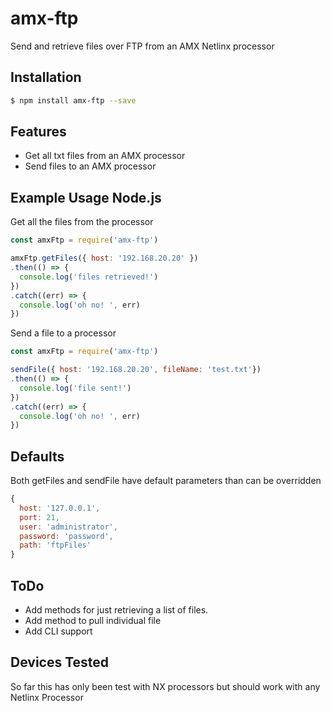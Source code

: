 # amx-ftp
Send and retrieve files over FTP from an AMX Netlinx processor

## Installation

```bash
$ npm install amx-ftp --save
```

## Features

  * Get all txt files from an AMX processor
  * Send files to an AMX processor

## Example Usage Node.js

Get all the files from the processor
```js
const amxFtp = require('amx-ftp')

amxFtp.getFiles({ host: '192.168.20.20' })
.then(() => {
  console.log('files retrieved!')
})
.catch((err) => {
  console.log('oh no! ', err)
})
```

Send a file to a processor
```js
const amxFtp = require('amx-ftp')

sendFile({ host: '192.168.20.20', fileName: 'test.txt'})
.then(() => {
  console.log('file sent!')
})
.catch((err) => {
  console.log('oh no! ', err)
})
```

## Defaults

Both getFiles and sendFile have default parameters than can be overridden
```js
{
  host: '127.0.0.1',
  port: 21,
  user: 'administrator',
  password: 'password',
  path: 'ftpFiles'
}
```

## ToDo

  * Add methods for just retrieving a list of files.
  * Add method to pull individual file
  * Add CLI support

## Devices Tested

So far this has only been test with NX processors but should work with any Netlinx Processor
